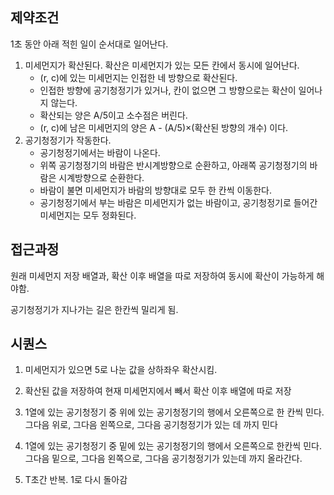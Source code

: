 ## 제약조건

1초 동안 아래 적힌 일이 순서대로 일어난다.

1. 미세먼지가 확산된다. 확산은 미세먼지가 있는 모든 칸에서 동시에 일어난다.
    - (r, c)에 있는 미세먼지는 인접한 네 방향으로 확산된다.
    - 인접한 방향에 공기청정기가 있거나, 칸이 없으면 그 방향으로는 확산이 일어나지 않는다.
    - 확산되는 양은 A/5이고 소수점은 버린다.
    - (r, c)에 남은 미세먼지의 양은 A - (A/5)×(확산된 방향의 개수) 이다.
2. 공기청정기가 작동한다.
    - 공기청정기에서는 바람이 나온다.
    - 위쪽 공기청정기의 바람은 반시계방향으로 순환하고, 아래쪽 공기청정기의 바람은 시계방향으로 순환한다.
    - 바람이 불면 미세먼지가 바람의 방향대로 모두 한 칸씩 이동한다.
    - 공기청정기에서 부는 바람은 미세먼지가 없는 바람이고, 공기청정기로 들어간 미세먼지는 모두 정화된다.

## 접근과정

원래 미세먼지 저장 배열과, 확산 이후 배열을 따로 저장하여 동시에 확산이 가능하게 해야함.

공기청정기가 지나가는 길은 한칸씩 밀리게 됨. 

## 시퀀스

1. 미세먼지가 있으면 5로 나눈 값을 상하좌우 확산시킴. 

2. 확산된 값을 저장하여 현재 미세먼지에서 빼서 확산 이후 배열에 따로 저장

3. 1열에 있는 공기청정기 중 위에 있는 공기청정기의 행에서 오른쪽으로 한 칸씩 민다. 그다음 위로, 그다음 왼쪽으로, 그다음 공기청정기가 있는 데 까지 민다

4. 1열에 있는 공기청정기 중 밑에 있는 공기청정기의 행에서 오른쪽으로 한칸씩 민다. 
그다음 밑으로, 그다음 왼쪽으로, 그다음 공기청정기가 있는데 까지 올라간다.

5. T초간 반복. 1로 다시 돌아감